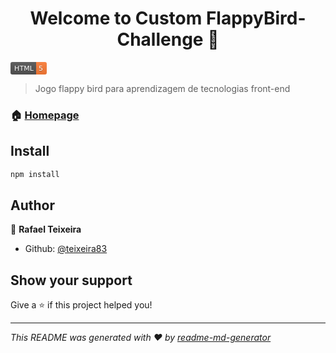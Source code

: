 <h1 align="center">Welcome to Custom FlappyBird-Challenge 👋</h1>
<p>
  <a href="https://github.com/teixeira83/Flappy-Bird-Challenge">
    <svg xmlns="http://www.w3.org/2000/svg" xmlns:xlink="http://www.w3.org/1999/xlink" width="58" height="20"><linearGradient id="b" x2="0" y2="100%"><stop offset="0" stop-color="#bbb" stop-opacity=".1"/><stop offset="1" stop-opacity=".1"/></linearGradient><clipPath id="a"><rect width="58" height="20" rx="3" fill="#fff"/></clipPath><g clip-path="url(#a)"><path fill="#555" d="M0 0h41v20H0z"/><path fill="#fe7d37" d="M41 0h17v20H41z"/><path fill="url(#b)" d="M0 0h58v20H0z"/></g><g fill="#fff" text-anchor="middle" font-family="DejaVu Sans,Verdana,Geneva,sans-serif" font-size="110"> <text x="215" y="150" fill="#010101" fill-opacity=".3" transform="scale(.1)" textLength="310">HTML</text><text x="215" y="140" transform="scale(.1)" textLength="310">HTML</text><text x="485" y="150" fill="#010101" fill-opacity=".3" transform="scale(.1)" textLength="70">5</text><text x="485" y="140" transform="scale(.1)" textLength="70">5</text></g> </svg>
  </a>
</p>

> Jogo flappy bird para aprendizagem de tecnologias front-end

### 🏠 [Homepage](https://github.com/teixeira83/Flappy-Bird-Challenge)

## Install

```sh
npm install
```

## Author

👤 **Rafael Teixeira**

* Github: [@teixeira83](https://github.com/teixeira83)

## Show your support

Give a ⭐️ if this project helped you!

***
_This README was generated with ❤️ by [readme-md-generator](https://github.com/kefranabg/readme-md-generator)_